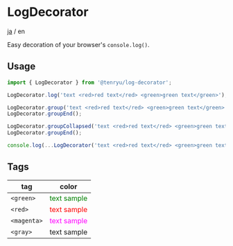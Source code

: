 # LogDecorator

[ja](./README.md) / en

Easy decoration of your browser's `console.log()`.

## Usage

```TypeScript
import { LogDecorator } from '@tenryu/log-decorator';

LogDecorator.log('text <red>red text</red> <green>green text</green>');

LogDecorator.group('text <red>red text</red> <green>green text</green>');
LogDecorator.groupEnd();

LogDecorator.groupCollapsed('text <red>red text</red> <green>green text</green>');
LogDecorator.groupEnd();

console.log(...LogDecorator('text <red>red text</red> <green>green text</green>'));
```

## Tags

| tag         | color                                            |
| ----------- | ------------------------------------------------ |
| `<green>`   | <span style="color: #008000">text sample</span>  |
| `<red>`     | <span style="color: #ff0000">text sample</span>  |
| `<magenta>` | <span style="color: #ff00ff">text sample</span>  |
| `<gray>`    | <span style="color: #8008080">text sample</span> |
